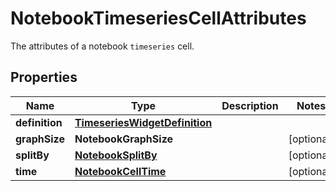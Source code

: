 

# NotebookTimeseriesCellAttributes

The attributes of a notebook `timeseries` cell.

## Properties

Name | Type | Description | Notes
------------ | ------------- | ------------- | -------------
**definition** | [**TimeseriesWidgetDefinition**](TimeseriesWidgetDefinition.md) |  | 
**graphSize** | **NotebookGraphSize** |  |  [optional]
**splitBy** | [**NotebookSplitBy**](NotebookSplitBy.md) |  |  [optional]
**time** | [**NotebookCellTime**](NotebookCellTime.md) |  |  [optional]



